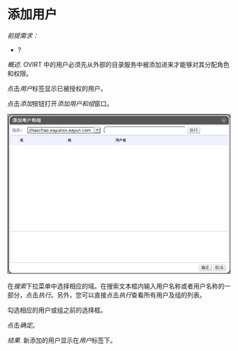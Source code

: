 # 添加用户

*前提需求：*

-   ?

*概述*.
OVIRT
中的用户必须先从外部的目录服务中被添加进来才能够对其分配角色和权限。

点击*用户*标签显示已被授权的用户。

点击*添加*按钮打开*添加用户和组*窗口。

![添加用户和组窗口](../images/Users_and_Roles-Add_Users_and_Groups_Window.png)

在*搜索*下拉菜单中选择相应的域。在搜索文本框内输入用户名称或者用户名称的一部分，点击*执行*。另外，您可以直接点击*执行*查看所有用户及组的列表。

勾选相应的用户或组之前的选择框。

点击*确定*。

*结果*.
新添加的用户显示在*用户*标签下。
